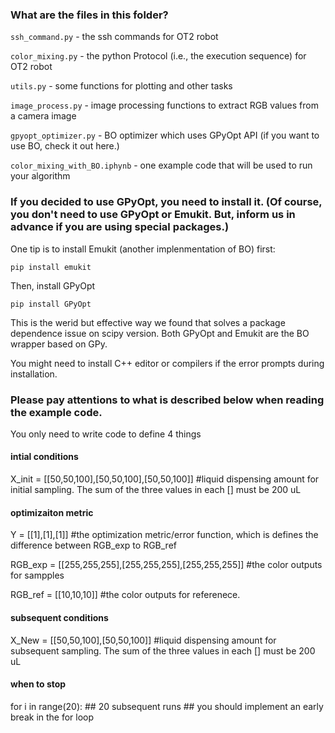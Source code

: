 ### What are the files in this folder?
`ssh_command.py` - the ssh commands for OT2 robot

`color_mixing.py` - the python Protocol (i.e., the execution sequence) for OT2 robot

`utils.py` - some functions for plotting and other tasks

`image_process.py` - image processing functions to extract RGB values from a camera image

`gpyopt_optimizer.py` - BO optimizer which uses GPyOpt API (if you want to use BO, check it out here.)

`color_mixing_with_BO.iphynb` - one example code that will be used to run your algorithm 


### If you decided to use GPyOpt, you need to install it. (Of course, you don't need to use GPyOpt or Emukit. But, inform us in advance if you are using special packages.)
One tip is to install Emukit (another implenmentation of BO) first:

`pip install emukit`

Then, install GPyOpt

`pip install GPyOpt`

This is the werid but effective way we found that solves a package dependence issue on scipy version. Both GPyOpt and Emukit are the BO wrapper based on GPy.

You might need to install C++ editor or compilers if the error prompts during installation.


### Please pay attentions to what is described below when reading the example code. 

You only need to write code to define 4 things

#### intial conditions
X_init = [[50,50,100],[50,50,100],[50,50,100]] #liquid dispensing amount for initial sampling. The sum of the three values in each [] must be 200 uL

#### optimizaiton metric 
Y = [[1],[1],[1]] #the optimization metric/error function, which is defines the difference between RGB_exp to RGB_ref

RGB_exp = [[255,255,255],[255,255,255],[255,255,255]] #the color outputs for sampples 

RGB_ref = [[10,10,10]] #the color outputs for referenece. 


#### subsequent conditions
X_New = [[50,50,100],[50,50,100]] #liquid dispensing amount for subsequent sampling. The sum of the three values in each [] must be 200 uL


#### when to stop 
for i in range(20): ## 20 subsequent runs ## you should implement an early break in the for loop 
